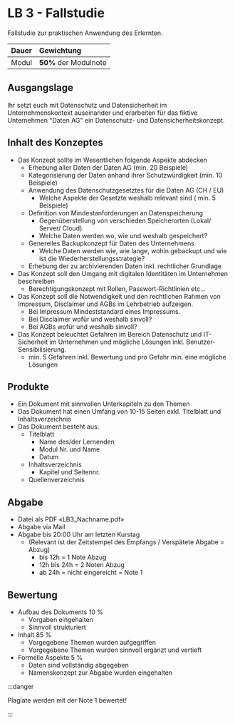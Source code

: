 # LB 3 - Fallstudie

Fallstudie zur praktischen Anwendung des Erlernten.

| **Dauer**  | **Gewichtung**        |
| :--------- | :-------------------- |
| Modul | **50%** der Modulnote |

## Ausgangslage

Ihr setzt euch mit Datenschutz und Datensicherheit im Unternehmenskontext auseinander und erarbeiten für das fiktive Unternehmen "Daten AG" ein Datenschutz- und Datensicherheitskonzept.

## Inhalt des Konzeptes

-	Das Konzept sollte im Wesentlichen folgende Aspekte abdecken
    -	Erhebung aller Daten der Daten AG (min. 20 Beispiele)
    -   Kategorisierung der Daten anhand ihrer Schutzwürdigkeit (min. 10 Beispiele)
    - Anwendung des Datenschutzgesetztes für die Daten AG (CH / EU)
        - Welche Aspekte der Gesetzte weshalb relevant sind ( min. 5 Beispiele)
    - Definition von Mindestanforderungen an Datenspeicherung
        - Gegenüberstellung von verschieden Speicherorten (Lokal/ Server/ Cloud)
        - Welche Daten werden wo, wie und weshalb gespeichert?
    - Generelles Backupkonzept für Daten des Unternehmens
        - Welche Daten werden wie, wie lange, wohin gebackupt und wie ist die Wiederherstellungsstrategie?
    - Erhebung der zu archivierenden Daten inkl. rechtlicher Grundlage
-	Das Konzept soll den Umgang mit digitalen Identitäten im Unternehmen beschreiben
    - Berechtigungskonzept mit Rollen, Passwort-Richtlinien etc...
-	Das Konzept soll die Notwendigkeit und den rechtlichen Rahmen von Impressum, Disclaimer und AGBs im Lehrbetrieb aufzeigen.
    - Bei Impressum Mindeststandard eines Impressums.
    - Bei Disclaimer wofür und weshalb sinvoll?
    - Bei AGBs wofür und weshalb sinvoll?
-	Das Konzept beleuchtet Gefahren im Bereich Datenschutz und IT-Sicherheit im Unternehmen und mögliche Lösungen inkl. Benutzer-Sensibilisierung.
    - min. 5 Gefahren inkl. Bewertung und pro Gefahr min. eine mögliche Lösungen 

## Produkte

-	Ein Dokument mit sinnvollen Unterkapiteln zu den Themen
-	Das Dokument hat einen Umfang von 10-15 Seiten exkl. Titelblatt und Inhaltsverzeichnis
-	Das Dokument besteht aus:
    -	Titelblatt
        - Name des/der Lernenden
        - Modul Nr. und Name
        - Datum
    - Inhaltsverzeichnis
        - Kapitel und Seitennr.
    - Quellenverzeichnis

## Abgabe

-	Datei als PDF «LB3_Nachname.pdf»
-	Abgabe via Mail
-	Abgabe bis 20:00 Uhr am letzten Kurstag
    - (Relevant ist der Zeitstempel des Empfangs / Verspätete Abgabe = Abzug)
        - bis 12h = 1 Note Abzug
        - 12h bis 24h = 2 Noten Abzug
        - ab 24h = nicht eingereicht = Note 1

## Bewertung

- Aufbau des Dokuments 10 %
    - Vorgaben eingehalten
    - Sinnvoll strukturiert
- Inhalt 85 %
    - Vorgegebene Themen wurden aufgegriffen
    - Vorgegebene Themen wurden sinnvoll ergänzt und vertieft
- Formelle Aspekte 5 %
    - Daten sind vollständig abgegeben
    - Namenskonzept zur Abgabe wurden eingehalten

:::danger

Plagiate werden mit der Note 1 bewertet!

:::
